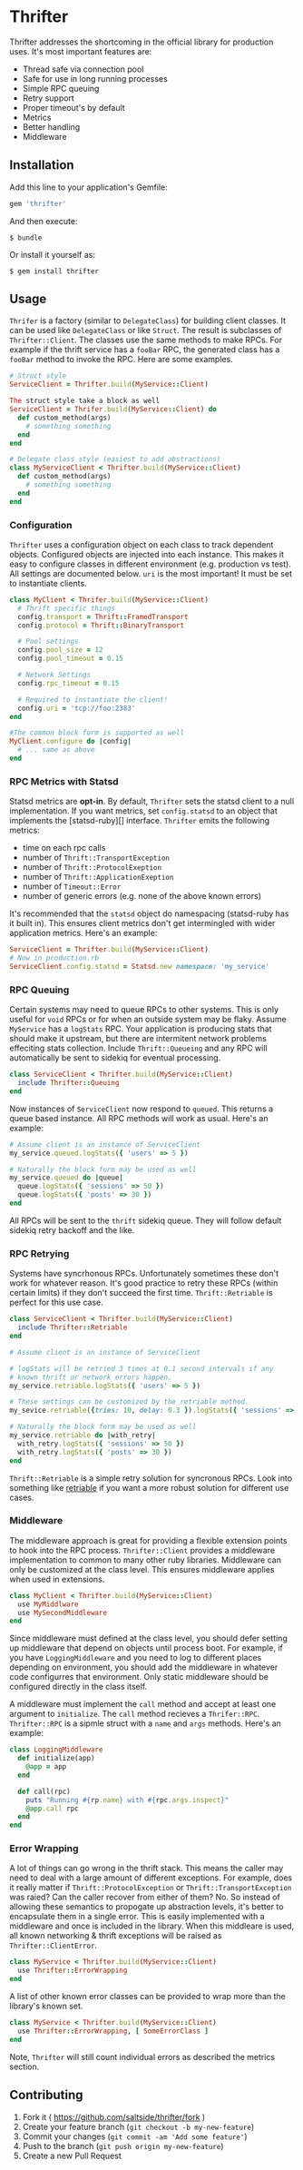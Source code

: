 # Thrifter

Thrifter addresses the shortcoming in the official library for
production uses. It's most important features are:

* Thread safe via connection pool
* Safe for use in long running processes
* Simple RPC queuing
* Retry support
* Proper timeout's by default
* Metrics
* Better handling
* Middleware

## Installation

Add this line to your application's Gemfile:

```ruby
gem 'thrifter'
```

And then execute:

    $ bundle

Or install it yourself as:

    $ gem install thrifter

## Usage

`Thrifer` is a factory (similar to `DelegateClass`) for building
client classes. It can be used like `DelegateClass` or like `Struct`.
The result is subclasses of `Thrifter::Client`. The classes use the
same methods to make RPCs. For example if the thrift service has a
`fooBar` RPC, the generated class has a `fooBar` method to invoke the
RPC. Here are some examples.

```ruby
# Struct style
ServiceClient = Thrifter.build(MyService::Client)

The struct style take a block as well
ServiceClient = Thrifer.build(MyService::Client) do
  def custom_method(args)
    # something something
  end
end

# Delegate class style (easiest to add abstractions)
class MyServiceClient < Thrifter.build(MyService::Client)
  def custom_method(args)
    # something something
  end
end
```

### Configuration

`Thrifter` uses a configuration object on each class to track
dependent objects. Configured objects are injected into each instance.
This makes it easy to configure classes in different environment (e.g.
production vs test). All settings are documented below. `uri` is the
most important! It must be set to instantiate clients.

```ruby
class MyClient < Thrifer.build(MyService::Client)
  # Thrift specific things
  config.transport = Thrift::FramedTransport
  config.protocol = Thrift::BinaryTransport

  # Pool settings
  config.pool_size = 12
  config.pool_timeout = 0.15

  # Network Settings
  config.rpc_timeout = 0.15

  # Required to instantiate the client!
  config.uri = 'tcp://foo:2383'
end

#The common block form is supported as well
MyClient.configure do |config|
  # ... same as above
end
```

### RPC Metrics with Statsd

Statsd metrics are **opt-in**. By default, `Thrifter` sets the statsd
client to a null implementation. If you want metrics, set
`config.statsd` to an object that implements the [statsd-ruby][]
interface. `Thrifter` emits the following metrics:

* time on each rpc calls
* number of `Thrift::TransportException`
* number of `Thrift::ProtocolExeption`
* number of `Thrift::ApplicationExeption`
* number of `Timeout::Error`
* number of generic errors (e.g. none of the above known errors)

It's recommended that the `statsd` object do namespacing
(statsd-ruby has it built in). This ensures client metrics don't
get intermingled with wider application metrics. Here's an example:

```ruby
ServiceClient = Thrifter.build(MyService::Client)
# Now in production.rb
ServiceClient.config.statsd = Statsd.new namespace: 'my_service'
```

### RPC Queuing

Certain systems may need to queue RPCs to other systems. This is only
useful for `void` RPCs or for when an outside system may be flaky.
Assume `MyService` has a `logStats` RPC. Your application is producing
stats that should make it upstream, but there are intermitent network
problems effeciting stats collection. Include `Thrift::Queueing` and
any RPC will automatically be sent to sidekiq for eventual processing.

```ruby
class ServiceClient < Thrifter.build(MyService::Client)
  include Thrifter::Queuing
end
```

Now instances of `ServiceClient` now respond to `queued`. This returns
a queue based instance. All RPC methods will work as usual. Here's an
example:

```ruby
# Assume client is an instance of ServiceClient
my_service.queued.logStats({ 'users' => 5 })

# Naturally the block form may be used as well
my_service.queued do |queue|
  queue.logStats({ 'sessions' => 50 })
  queue.logStats({ 'posts' => 30 })
end
```

All RPCs will be sent to the `thrift` sidekiq queue. They will follow
default sidekiq retry backoff and the like.

### RPC Retrying

Systems have syncrhonous RPCs. Unfortunately sometimes these don't
work for whatever reason. It's good practice to retry these RPCs
(within certain limits) if they don't succeed the first time.
`Thrift::Retriable` is perfect for this use case.

```ruby
class ServiceClient < Thrifter.build(MyService::Client)
  include Thrifter::Retriable
end
```

```ruby
# Assume client is an instance of ServiceClient

# logStats will be retried 3 times at 0.1 second intervals if any
# known thrift or network errors happen.
my_service.retriable.logStats({ 'users' => 5 })

# These settings can be customized by the retriable method.
my_sevice.retriable({tries: 10, delay: 0.3 }).logStats({ 'sessions' => 50 })

# Naturally the block form may be used as well
my_service.retriable do |with_retry|
  with_retry.logStats({ 'sessions' => 50 })
  with_retry.logStats({ 'posts' => 30 })
end
```

`Thrift::Retriable` is a simple retry solution for syncronous RPCs.
Look into something like [retriable][] if you want a more robust
solution for different use cases.

### Middleware

The middleware approach is great for providing a flexible extension
points to hook into the RPC process. `Thrifter::Client` provides a
middleware implementation to common to many other ruby libraries.
Middleware can only be customized at the class level. This ensures
middleware applies when used in extensions.

```ruby
class MyClient < Thrifter.build(MyService::Client)
  use MyMiddlware
  use MySecondMiddleware
end
```

Since middleware must defined at the class level, you should defer
setting up middleware that depend on objects until process boot. For
example, if you have `LoggingMiddleware` and you need to log to
different places depending on environment, you should add the
middleware in whatever code configurres that environment. Only static
middleware should be configured directly in the class itself.

A middleware must implement the `call` method and accept at least one
argument to `initialize`. The `call` method recieves a `Thrifer::RPC`.
`Thrifter::RPC` is a sipmle struct with a `name` and `args` methods.
Here's an example:

```ruby
class LoggingMiddleware
  def initialize(app)
    @app = app
  end

  def call(rpc)
    puts "Running #{rp.name} with #{rpc.args.inspect}"
	@app.call rpc
  end
end
```

### Error Wrapping

A lot of things can go wrong in the thrift stack. This means the
caller may need to deal with a large amount of different exceptions.
For example, does it really matter if `Thrift::ProtocolException` or
`Thrift::TransportException` was raied? Can the caller recover from
either of them? No. So instead of allowing these semantics to
propogate up abstraction levels, it's better to encapsulate them in a
single error. This is easily implemented with a middleware and once is
included in the library. When this middleare is used, all known
networking & thrift exceptions will be raised as
`Thrifter::ClientError`.

```ruby
class MyService < Thrifter.build(MyService::Client)
  use Thrifter::ErrorWrapping
end
```

A list of other known error classes can be provided to wrap more than
the library's known set.

```ruby
class MyService < Thrifter.build(MyService::Client)
  use Thrifter::ErrorWrapping, [ SomeErrorClass ]
end
```

Note, `Thrifter` will still count individual errors as described the metrics
section.

## Contributing

1. Fork it ( https://github.com/saltside/thrifter/fork )
2. Create your feature branch (`git checkout -b my-new-feature`)
3. Commit your changes (`git commit -am 'Add some feature'`)
4. Push to the branch (`git push origin my-new-feature`)
5. Create a new Pull Request

[retriable]: https://github.com/kamui/retriable
